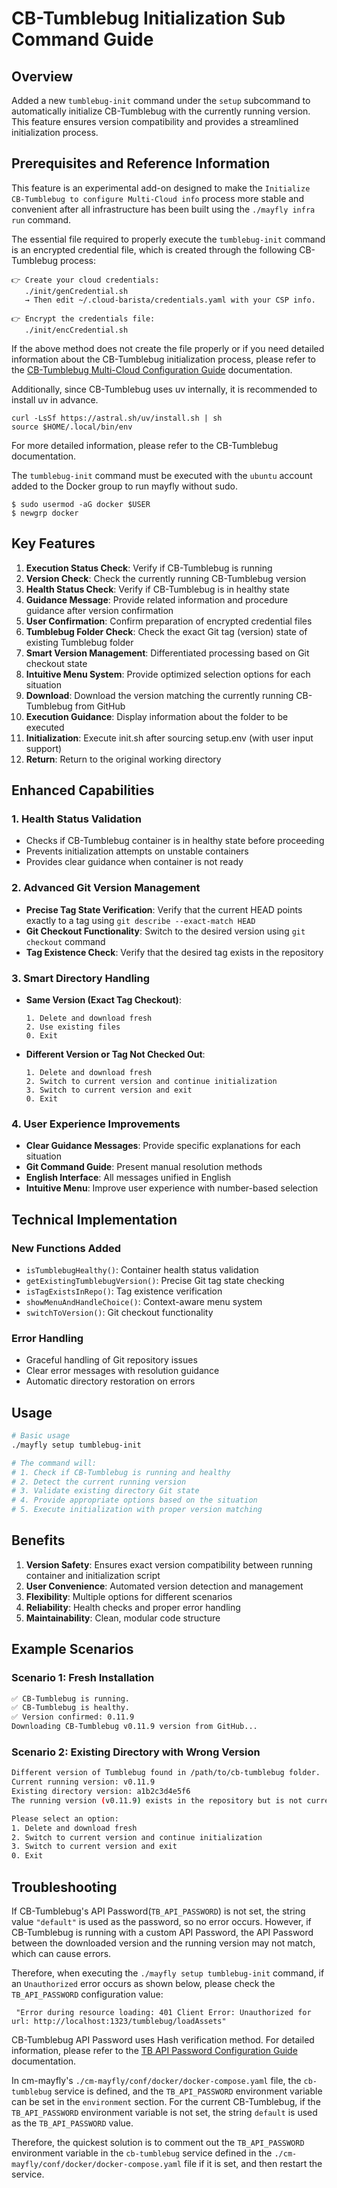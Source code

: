 # CB-Tumblebug Initialization Sub Command Guide

## Overview
Added a new `tumblebug-init` command under the `setup` subcommand to automatically initialize CB-Tumblebug with the currently running version. This feature ensures version compatibility and provides a streamlined initialization process.


## Prerequisites and Reference Information
This feature is an experimental add-on designed to make the `Initialize CB-Tumblebug to configure Multi-Cloud info` process more stable and convenient after all infrastructure has been built using the `./mayfly infra run` command.

The essential file required to properly execute the `tumblebug-init` command is an encrypted credential file, which is created through the following CB-Tumblebug process:
```
👉 Create your cloud credentials:
   ./init/genCredential.sh
   → Then edit ~/.cloud-barista/credentials.yaml with your CSP info.

👉 Encrypt the credentials file:
   ./init/encCredential.sh
```

If the above method does not create the file properly or if you need detailed information about the CB-Tumblebug initialization process, please refer to the [CB-Tumblebug Multi-Cloud Configuration Guide](https://github.com/cloud-barista/cb-tumblebug?tab=readme-ov-file#3-initialize-cb-tumblebug-to-configure-multi-cloud-info) documentation.


Additionally, since CB-Tumblebug uses uv internally, it is recommended to install uv in advance.
```
curl -LsSf https://astral.sh/uv/install.sh | sh
source $HOME/.local/bin/env
```
For more detailed information, please refer to the CB-Tumblebug documentation.

The `tumblebug-init` command must be executed with the `ubuntu` account added to the Docker group to run mayfly without sudo.
```
$ sudo usermod -aG docker $USER
$ newgrp docker
```


## Key Features

1. **Execution Status Check**: Verify if CB-Tumblebug is running
2. **Version Check**: Check the currently running CB-Tumblebug version
3. **Health Status Check**: Verify if CB-Tumblebug is in healthy state
4. **Guidance Message**: Provide related information and procedure guidance after version confirmation
5. **User Confirmation**: Confirm preparation of encrypted credential files
6. **Tumblebug Folder Check**: Check the exact Git tag (version) state of existing Tumblebug folder
7. **Smart Version Management**: Differentiated processing based on Git checkout state
8. **Intuitive Menu System**: Provide optimized selection options for each situation
9. **Download**: Download the version matching the currently running CB-Tumblebug from GitHub
10. **Execution Guidance**: Display information about the folder to be executed
11. **Initialization**: Execute init.sh after sourcing setup.env (with user input support)
12. **Return**: Return to the original working directory

## Enhanced Capabilities

### 1. Health Status Validation
- Checks if CB-Tumblebug container is in healthy state before proceeding
- Prevents initialization attempts on unstable containers
- Provides clear guidance when container is not ready

### 2. Advanced Git Version Management
- **Precise Tag State Verification**: Verify that the current HEAD points exactly to a tag using `git describe --exact-match HEAD`
- **Git Checkout Functionality**: Switch to the desired version using `git checkout` command
- **Tag Existence Check**: Verify that the desired tag exists in the repository

### 3. Smart Directory Handling
- **Same Version (Exact Tag Checkout)**:
  ```
  1. Delete and download fresh
  2. Use existing files
  0. Exit
  ```

- **Different Version or Tag Not Checked Out**:
  ```
  1. Delete and download fresh
  2. Switch to current version and continue initialization
  3. Switch to current version and exit
  0. Exit
  ```

### 4. User Experience Improvements
- **Clear Guidance Messages**: Provide specific explanations for each situation
- **Git Command Guide**: Present manual resolution methods
- **English Interface**: All messages unified in English
- **Intuitive Menu**: Improve user experience with number-based selection

## Technical Implementation

### New Functions Added
- `isTumblebugHealthy()`: Container health status validation
- `getExistingTumblebugVersion()`: Precise Git tag state checking
- `isTagExistsInRepo()`: Tag existence verification
- `showMenuAndHandleChoice()`: Context-aware menu system
- `switchToVersion()`: Git checkout functionality

### Error Handling
- Graceful handling of Git repository issues
- Clear error messages with resolution guidance
- Automatic directory restoration on errors

## Usage

```bash
# Basic usage
./mayfly setup tumblebug-init

# The command will:
# 1. Check if CB-Tumblebug is running and healthy
# 2. Detect the current running version
# 3. Validate existing directory Git state
# 4. Provide appropriate options based on the situation
# 5. Execute initialization with proper version matching
```

## Benefits

1. **Version Safety**: Ensures exact version compatibility between running container and initialization script
2. **User Convenience**: Automated version detection and management
3. **Flexibility**: Multiple options for different scenarios
4. **Reliability**: Health checks and proper error handling
5. **Maintainability**: Clean, modular code structure

## Example Scenarios

### Scenario 1: Fresh Installation
```bash
✅ CB-Tumblebug is running.
✅ CB-Tumblebug is healthy.
✅ Version confirmed: 0.11.9
Downloading CB-Tumblebug v0.11.9 version from GitHub...
```

### Scenario 2: Existing Directory with Wrong Version
```bash
Different version of Tumblebug found in /path/to/cb-tumblebug folder.
Current running version: v0.11.9
Existing directory version: a1b2c3d4e5f6
The running version (v0.11.9) exists in the repository but is not currently checked out.

Please select an option:
1. Delete and download fresh
2. Switch to current version and continue initialization
3. Switch to current version and exit
0. Exit
```

## Troubleshooting
If CB-Tumblebug's API Password(`TB_API_PASSWORD`) is not set, the string value `"default"` is used as the password, so no error occurs. However, if CB-Tumblebug is running with a custom API Password, the API Password between the downloaded version and the running version may not match, which can cause errors.

Therefore, when executing the `./mayfly setup tumblebug-init` command, if an `Unauthorized` error occurs as shown below, please check the `TB_API_PASSWORD` configuration value:

```
 "Error during resource loading: 401 Client Error: Unauthorized for url: http://localhost:1323/tumblebug/loadAssets"
```

CB-Tumblebug API Password uses Hash verification method. For detailed information, please refer to the [TB API Password Configuration Guide](https://github.com/cloud-barista/cb-tumblebug/tree/main/cmd/bcrypt) documentation.


In cm-mayfly's `./cm-mayfly/conf/docker/docker-compose.yaml` file, the `cb-tumblebug` service is defined, and the `TB_API_PASSWORD` environment variable can be set in the `environment` section.
For the current CB-Tumblebug, if the `TB_API_PASSWORD` environment variable is not set, the string `default` is used as the `TB_API_PASSWORD` value.

Therefore, the quickest solution is to comment out the `TB_API_PASSWORD` environment variable in the `cb-tumblebug` service defined in the `./cm-mayfly/conf/docker/docker-compose.yaml` file if it is set, and then restart the service.